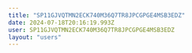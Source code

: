 ```yaml
---
title: "SP11GJVQTMN2ECK740M36Q7TR8JPCGPGE4MSB3EDZ"
date: 2024-07-18T20:16:19.993Z
user: SP11GJVQTMN2ECK740M36Q7TR8JPCGPGE4MSB3EDZ
layout: "users"
---
```

    